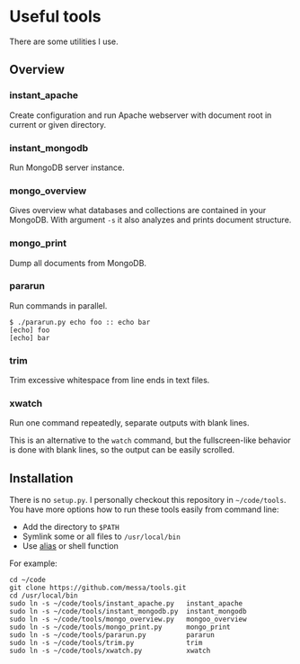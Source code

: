 
Useful tools
============

There are some utilities I use.

Overview
--------


### instant_apache

Create configuration and run Apache webserver with document root in current
or given directory.


### instant_mongodb

Run MongoDB server instance.


### mongo_overview

Gives overview what databases and collections are contained in your MongoDB.
With argument `-s` it also analyzes and prints document structure.


### mongo_print

Dump all documents from MongoDB.


### pararun

Run commands in parallel.

    $ ./pararun.py echo foo :: echo bar
    [echo] foo
    [echo] bar


### trim

Trim excessive whitespace from line ends in text files.


### xwatch

Run one command repeatedly, separate outputs with blank lines.

This is an alternative to the `watch` command, but the fullscreen-like
behavior is done with blank lines, so the output can be easily scrolled.


Installation
------------

There is no `setup.py`. I personally checkout this repository in `~/code/tools`.
You have more options how to run these tools easily from command line:

  - Add the directory to `$PATH`
  - Symlink some or all files to `/usr/local/bin`
  - Use [alias](http://www.gnu.org/software/bash/manual/html_node/Aliases.html)
    or shell function

For example:

    cd ~/code
    git clone https://github.com/messa/tools.git
    cd /usr/local/bin
    sudo ln -s ~/code/tools/instant_apache.py   instant_apache
    sudo ln -s ~/code/tools/instant_mongodb.py  instant_mongodb
    sudo ln -s ~/code/tools/mongo_overview.py   mongoo_overview
    sudo ln -s ~/code/tools/mongo_print.py      mongo_print
    sudo ln -s ~/code/tools/pararun.py          pararun
    sudo ln -s ~/code/tools/trim.py             trim
    sudo ln -s ~/code/tools/xwatch.py           xwatch







